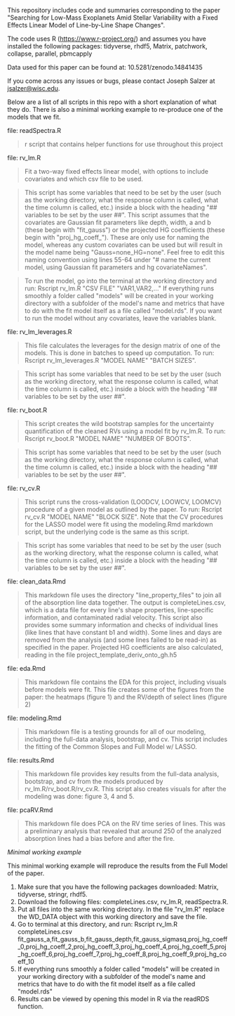 This repository includes code and summaries corresponding to the paper "Searching for Low-Mass Exoplanets Amid Stellar Variability with a Fixed Effects Linear Model of Line-by-Line Shape Changes".

The code uses R (https://www.r-project.org/) and assumes you have installed the following packages:
tidyverse, rhdf5, Matrix, patchwork, collapse, parallel, pbmcapply

Data used for this paper can be found at: 10.5281/zenodo.14841435

If you come across any issues or bugs, please contact Joseph Salzer at jsalzer@wisc.edu.

Below are a list of all scripts in this repo with a short explanation of what they do. There is also a minimal working example to re-produce one of the models that we fit.

file: readSpectra.R <br>
> r script that contains helper functions for use throughout this project

file: rv_lm.R <br>
> Fit a two-way fixed effects linear model, with options to include covariates and which csv file to be used.

> This script has some variables that need to be set by the user (such as the working directory, what the response column is called, what the time column is called, etc.) inside a block with the heading "## variables to be set by the user ##". This script assumes that the covariates are Gaussian fit parameters like depth, width, a and b (these begin with "fit_gauss") or the projected HG coefficients (these begin with "proj_hg_coeff_"). These are only use for naming the model, whereas any custom covariates can be used but will result in the model name being "Gauss=none_HG=none". Feel free to edit this naming convention using lines 55-64 under "# name the current model, using Gaussian fit parameters and hg covariateNames".

> To run the model, go into the terminal at the working directory and run: Rscript rv_lm.R "CSV FILE" "VAR1,VAR2,..." If everything runs smoothly a folder called "models" will be created in your working directory with a subfolder of the model's name and metrics that have to do with the fit model itself as a file called "model.rds".  If you want to run the model without any covariates, leave the variables blank. 

file: rv_lm_leverages.R <br>
> This file calculates the leverages for the design matrix of one of the models. This is done in batches to speed up computation. To run: Rscript rv_lm_leverages.R "MODEL NAME" "BATCH SIZES". 

> This script has some variables that need to be set by the user (such as the working directory, what the response column is called, what the time column is called, etc.) inside a block with the heading "## variables to be set by the user ##". 

file: rv_boot.R <br>
> This script creates the wild bootstrap samples for the uncertainty quantification of the cleaned RVs using a model fit by rv_lm.R. To run: Rscript rv_boot.R "MODEL NAME" "NUMBER OF BOOTS". 

> This script has some variables that need to be set by the user (such as the working directory, what the response column is called, what the time column is called, etc.) inside a block with the heading "## variables to be set by the user ##". 

file: rv_cv.R <br>
> This script runs the cross-validation (LOODCV, LOOWCV, LOOMCV) procedure of a given model as outlined by the paper. To run: Rscript rv_cv.R "MODEL NAME" "BLOCK SIZE". Note that the CV procedures for the LASSO model were fit using the modeling.Rmd markdown script, but the underlying code is the same as this script.

> This script has some variables that need to be set by the user (such as the working directory, what the response column is called, what the time column is called, etc.) inside a block with the heading "## variables to be set by the user ##". 

file: clean_data.Rmd <br>
> This markdown file uses the directory "line_property_files" to join all of the absorption line data together. The output is completeLines.csv, which is a data file for every line's shape properties, line-specific information, and contaminated radial velocity. This script also provides some summary information and checks of individual lines (like lines that have constant b1 and width). Some lines and days are removed from the analysis (and some lines failed to be read-in) as specified in the paper. Projected HG coefficients are also calculated, reading in the file project_template_deriv_onto_gh.h5
	
file: eda.Rmd <br>
> This markdown file contains the EDA for this project, including visuals before models were fit. This file creates some of the figures from the paper: the heatmaps (figure 1) and the RV/depth of select lines (figure 2)

file: modeling.Rmd <br>
> This markdown file  is a testing grounds for all of our modeling, including the full-data analysis, bootstrap, and cv. This script includes the fitting of the Common Slopes and Full Model w/ LASSO.

file: results.Rmd <br>
> This markdown file provides key results from the full-data analysis, bootstrap, and cv from the models produced by rv_lm.R/rv_boot.R/rv_cv.R. This script also creates visuals for after the modeling was done: figure 3, 4 and 5.
	
file: pcaRV.Rmd <br>
> This markdown file  does PCA on the RV time series of lines. This was a preliminary analysis that revealed that around 250 of the analyzed absorption lines had a bias before and after the fire.


*Minimal working example*

This minimal working example will reproduce the results from the Full Model of the paper.

1. Make sure that you have the following packages downloaded: Matrix, tidyverse, stringr, rhdf5.
2. Download the following files: completeLines.csv, rv_lm.R, readSpectra.R.
3. Put all files into the same working directory. In the file "rv_lm.R" replace the WD_DATA object with this working directory and save the file.
4. Go to terminal at this directory, and run: Rscript rv_lm.R completeLines.csv fit_gauss_a,fit_gauss_b,fit_gauss_depth,fit_gauss_sigmasq,proj_hg_coeff_0,proj_hg_coeff_2,proj_hg_coeff_3,proj_hg_coeff_4,proj_hg_coeff_5,proj_hg_coeff_6,proj_hg_coeff_7,proj_hg_coeff_8,proj_hg_coeff_9,proj_hg_coeff_10
5. If everything runs smoothly a folder called "models" will be created in your working directory with a subfolder of the model's name and metrics that have to do with the fit model itself as a file called "model.rds"
6. Results can be viewed by opening this model in R via the readRDS function.